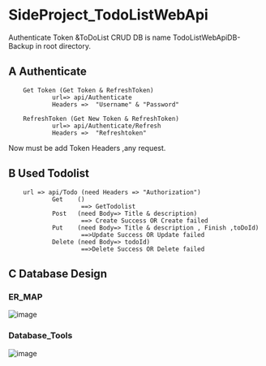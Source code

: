 # SideProject_TodoListWebApi

Authenticate Token &amp;ToDoList CRUD
DB is name TodoListWebApiDB-Backup in root directory.<br> 

A   Authenticate 
------
        Get Token (Get Token & RefreshToken)
                url=> api/Authenticate
                Headers =>  "Username" & "Password"

        RefreshToken (Get New Token & RefreshToken)
                url=> api/Authenticate/Refresh 
                Headers =>  "Refreshtoken"
        
Now must be add Token Headers ,any request.

B   Used Todolist
------
        url => api/Todo (need Headers => "Authorization")
                Get    ()
                        ==> GetTodolist    
                Post   (need Body=> Title & description) 
                        ==> Create Success OR Create failed    
                Put    (need Body=> Title & description , Finish ,toDoId)
                        ==>Update Success OR Update failed    
                Delete (need Body=> todoId)
                        ==>Delete Success OR Delete failed
C Database Design
------
### ER_MAP
 ![image](https://github.com/Eliasfunction/SideProjectSelf_TodoListWebApiAndJWT/blob/master/ReadmeIMG/ER_MAP.png)
<br>
### Database_Tools  <br>
 ![image](https://github.com/Eliasfunction/SideProjectSelf_TodoListWebApiAndJWT/blob/master/ReadmeIMG/Database%20Tools.png)
